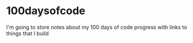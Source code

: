 # 100daysofcode
I'm going to store notes about my 100 days of code progress with links to things that I build
